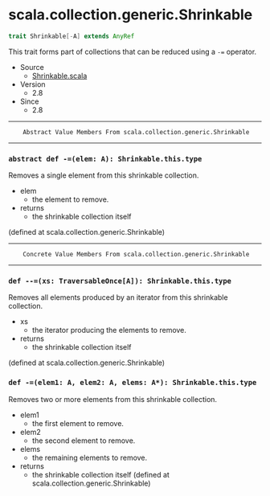 
#                     scala.collection.generic.Shrinkable                     #

```scala
trait Shrinkable[-A] extends AnyRef
```

This trait forms part of collections that can be reduced using a `-=` operator.

* Source
  * [Shrinkable.scala](https://github.com/scala/scala/tree/6d09a1ba5f/src/library/scala/collection/generic/Shrinkable.scala#L1)
* Version
  * 2.8
* Since
  * 2.8


--------------------------------------------------------------------------------
        Abstract Value Members From scala.collection.generic.Shrinkable
--------------------------------------------------------------------------------


### `abstract def -=(elem: A): Shrinkable.this.type`                         ###

Removes a single element from this shrinkable collection.

* elem
  * the element to remove.
* returns
  * the shrinkable collection itself

(defined at scala.collection.generic.Shrinkable)


--------------------------------------------------------------------------------
        Concrete Value Members From scala.collection.generic.Shrinkable
--------------------------------------------------------------------------------


### `def --=(xs: TraversableOnce[A]): Shrinkable.this.type`                  ###

Removes all elements produced by an iterator from this shrinkable collection.

* xs
  * the iterator producing the elements to remove.
* returns
  * the shrinkable collection itself

(defined at scala.collection.generic.Shrinkable)


### `def -=(elem1: A, elem2: A, elems: A*): Shrinkable.this.type`            ###

Removes two or more elements from this shrinkable collection.

* elem1
  * the first element to remove.
* elem2
  * the second element to remove.
* elems
  * the remaining elements to remove.
* returns
  * the shrinkable collection itself
(defined at scala.collection.generic.Shrinkable)

